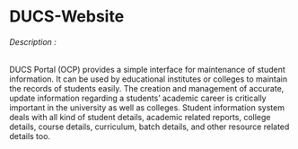 # DUCS-Website
###### Description :
DUCS Portal (OCP) provides a simple interface for maintenance of student information. It can be used by educational institutes or colleges to maintain the records of students easily. The creation and management of accurate, update information regarding a students’ academic career is critically important in the university as well as colleges. Student information system deals with all kind of student details, academic related reports, college details, course details, curriculum, batch details, and other resource related details too.
 

